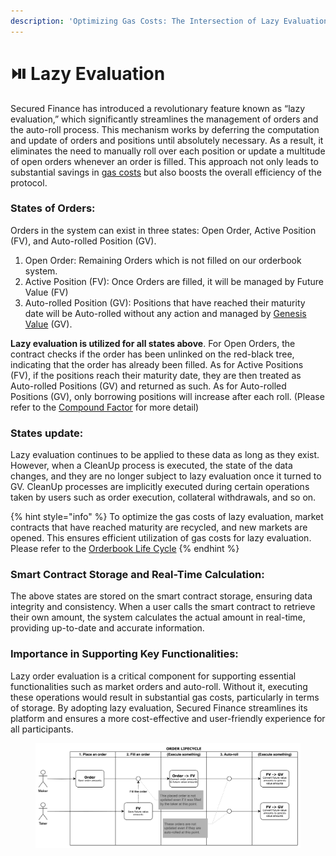 ```yaml
---
description: 'Optimizing Gas Costs: The Intersection of Lazy Evaluation'
---
```


# ⏯️ Lazy Evaluation

Secured Finance has introduced a revolutionary feature known as “lazy evaluation,” which significantly streamlines the management of orders and the auto-roll process. This mechanism works by deferring the computation and update of orders and positions until absolutely necessary. As a result, it eliminates the need to manually roll over each position or update a multitude of open orders whenever an order is filled. This approach not only leads to substantial savings in [gas costs](../../resources/knowledge-base/gas-cost.md) but also boosts the overall efficiency of the protocol.

### States of Orders:

Orders in the system can exist in three states: Open Order, Active Position (FV), and Auto-rolled Position (GV).&#x20;

1. Open Order: Remaining Orders which is not filled on our orderbook system.
2. Active Position (FV): Once Orders are filled, it will be managed by Future Value (FV)
3. Auto-rolled Position (GV): Positions that have reached their maturity date will be Auto-rolled without any action and managed by [Genesis Value](genesis-value.md) (GV).



**Lazy evaluation is utilized for all states above**. For Open Orders, the contract checks if the order has been unlinked on the red-black tree, indicating that the order has already been filled. As for Active Positions (FV), if the positions reach their maturity date, they are then treated as Auto-rolled Positions (GV) and returned as such. As for Auto-rolled Positions (GV), only borrowing positions will increase after each roll. (Please refer to the [Compound Factor](broken-reference) for more detail)

### States update:

Lazy evaluation continues to be applied to these data as long as they exist. However, when a CleanUp process is executed, the state of the data changes, and they are no longer subject to lazy evaluation once it turned to GV. CleanUp processes are implicitly executed during certain operations taken by users such as order execution, collateral withdrawals, and so on.

{% hint style="info" %}
To optimize the gas costs of lazy evaluation, market contracts that have reached maturity are recycled, and new markets are opened. This ensures efficient utilization of gas costs for lazy evaluation. Please refer to the [ Orderbook Life Cycle](market-life-cycle.md)
{% endhint %}

### Smart Contract Storage and Real-Time Calculation:&#x20;

The above states are stored on the smart contract storage, ensuring data integrity and consistency. When a user calls the smart contract to retrieve their own amount, the system calculates the actual amount in real-time, providing up-to-date and accurate information.

### Importance in Supporting Key Functionalities:&#x20;

Lazy order evaluation is a critical component for supporting essential functionalities such as market orders and auto-roll. Without it, executing these operations would result in substantial gas costs, particularly in terms of storage. By adopting lazy evaluation, Secured Finance streamlines its platform and ensures a more cost-effective and user-friendly experience for all participants.

<figure><img src="../../.gitbook/assets/image (86).png" alt=""><figcaption></figcaption></figure>
